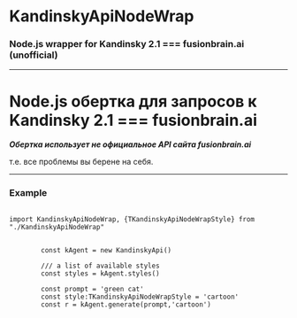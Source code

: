 # KandinskyApiNodeWrap

### Node.js wrapper for Kandinsky 2.1 === fusionbrain.ai (unofficial)

***


# Node.js обертка для запросов к Kandinsky 2.1 === fusionbrain.ai

***Обертка использует не официальное API сайта fusionbrain.ai***

т.е. все проблемы вы берене на себя.


***


### Example

```

import KandinskyApiNodeWrap, {TKandinskyApiNodeWrapStyle} from "./KandinskyApiNodeWrap"


        const kAgent = new KandinskyApi()
        
        /// a list of available styles
        const styles = kAgent.styles()
        
        const prompt = 'green cat'
        const style:TKandinskyApiNodeWrapStyle = 'cartoon'
        const r = kAgent.generate(prompt,'cartoon')

```